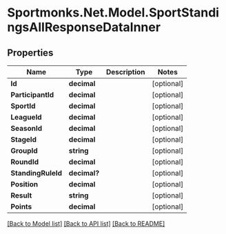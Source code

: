 # Sportmonks.Net.Model.SportStandingsAllResponseDataInner

## Properties

Name | Type | Description | Notes
------------ | ------------- | ------------- | -------------
**Id** | **decimal** |  | [optional] 
**ParticipantId** | **decimal** |  | [optional] 
**SportId** | **decimal** |  | [optional] 
**LeagueId** | **decimal** |  | [optional] 
**SeasonId** | **decimal** |  | [optional] 
**StageId** | **decimal** |  | [optional] 
**GroupId** | **string** |  | [optional] 
**RoundId** | **decimal** |  | [optional] 
**StandingRuleId** | **decimal?** |  | [optional] 
**Position** | **decimal** |  | [optional] 
**Result** | **string** |  | [optional] 
**Points** | **decimal** |  | [optional] 

[[Back to Model list]](../README.md#documentation-for-models) [[Back to API list]](../README.md#documentation-for-api-endpoints) [[Back to README]](../README.md)

